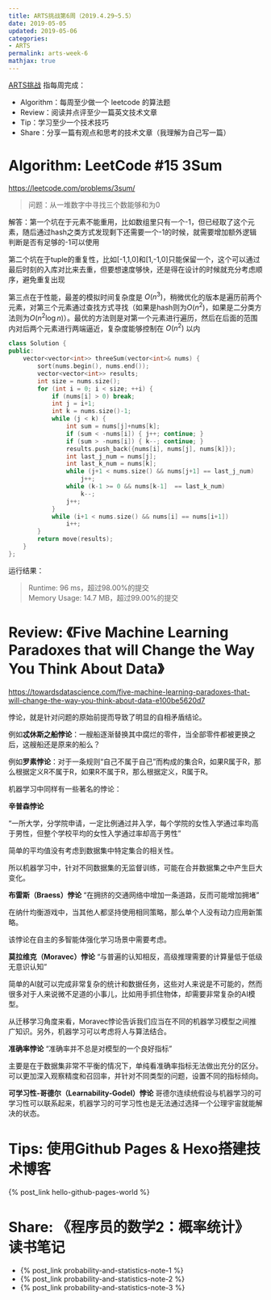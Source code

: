 ```yaml
---
title: ARTS挑战第6周（2019.4.29~5.5）
date: 2019-05-05
updated: 2019-05-06
categories:
- ARTS
permalink: arts-week-6
mathjax: true
---
```


[ARTS挑战](https://www.zhihu.com/question/301150832) 指每周完成：
* Algorithm：每周至少做一个 leetcode 的算法题
* Review：阅读并点评至少一篇英文技术文章
* Tip：学习至少一个技术技巧
* Share：分享一篇有观点和思考的技术文章（我理解为自己写一篇）

# Algorithm: LeetCode #15 3Sum
https://leetcode.com/problems/3sum/

> 问题：从一堆数字中寻找三个数能够和为0

解答：第一个坑在于元素不能重用，比如数组里只有一个-1，但已经取了这个元素，随后通过hash之类方式发现剩下还需要一个-1的时候，就需要增加额外逻辑判断是否有足够的-1可以使用

第二个坑在于tuple的重复性，比如[-1,1,0]和[1,-1,0]只能保留一个，这个可以通过最后时刻的入库对比来去重，但要想速度够快，还是得在设计的时候就充分考虑顺序，避免重复出现

第三点在于性能，最差的模拟时间复杂度是 $O(n^3)$，稍微优化的版本是遍历前两个元素，对第三个元素通过查找方式寻找（如果是hash则为$O(n^2)$，如果是二分类方法则为$O(n^2\log{n})$）。最优的方法则是对第一个元素进行遍历，然后在后面的范围内对后两个元素进行两端逼近，复杂度能够控制在 $O(n^2)$ 以内

```C++
class Solution {
public:
    vector<vector<int>> threeSum(vector<int>& nums) {
        sort(nums.begin(), nums.end());
        vector<vector<int>> results;
        int size = nums.size();
        for (int i = 0; i < size; ++i) {
            if (nums[i] > 0) break;
            int j = i+1; 
            int k = nums.size()-1;
            while (j < k) {
                int sum = nums[j]+nums[k];
                if (sum < -nums[i]) { j++; continue; }
                if (sum > -nums[i]) { k--; continue; }
                results.push_back({nums[i], nums[j], nums[k]});
                int last_j_num = nums[j];
                int last_k_num = nums[k];
                while (j+1 < nums.size() && nums[j+1] == last_j_num)
                    j++;
                while (k-1 >= 0 && nums[k-1]  == last_k_num)
                    k--;
                j++;
            }
            while (i+1 < nums.size() && nums[i] == nums[i+1])
                i++;
        }
        return move(results);
    }
};
```

运行结果：
> Runtime: 96 ms，超过98.00%的提交  
> Memory Usage: 14.7 MB，超过99.00%的提交

# Review: 《Five Machine Learning Paradoxes that will Change the Way You Think About Data》
https://towardsdatascience.com/five-machine-learning-paradoxes-that-will-change-the-way-you-think-about-data-e100be5620d7

悖论，就是针对问题的原始前提而导致了明显的自相矛盾结论。

例如**忒休斯之船悖论**：一艘船逐渐替换其中腐烂的零件，当全部零件都被更换之后，这艘船还是原来的船么？

例如**罗素悖论**：对于一条规则“自己不属于自己”而构成的集合R，如果R属于R，那么根据定义R不属于R，如果R不属于R，那么根据定义，R属于R。

机器学习中同样有一些著名的悖论：

**辛普森悖论**

“一所大学，分学院申请，一定比例通过并入学，每个学院的女性入学通过率均高于男性，但整个学校平均的女性入学通过率却高于男性”

简单的平均值没有考虑到数据集中特定集合的相关性。

所以机器学习中，针对不同数据集的无监督训练，可能在合并数据集之中产生巨大变化。

**布雷斯（Braess）悖论**
“在拥挤的交通网络中增加一条道路，反而可能增加拥堵”

在纳什均衡游戏中，当其他人都坚持使用相同策略，那么单个人没有动力应用新策略。

该悖论在自主的多智能体强化学习场景中需要考虑。

**莫拉维克（Moravec）悖论**
“与普遍的认知相反，高级推理需要的计算量低于低级无意识认知”

简单的AI就可以完成非常复杂的统计和数据任务，这些对人来说是不可能的，然而很多对于人来说微不足道的小事儿，比如用手抓住物体，却需要非常复杂的AI模型。

从迁移学习角度来看，Moravec悖论告诉我们应当在不同的机器学习模型之间推广知识。另外，机器学习可以考虑将人与算法结合。

**准确率悖论**
“准确率并不总是对模型的一个良好指标”

主要是在于数据集非常不平衡的情况下，单纯看准确率指标无法做出充分的区分。可以更加深入观察精度和召回率，并针对不同类型的问题，设置不同的指标倾向。

**可学习性-哥德尔（Learnability-Godel）悖论**
哥德尔连续统假设与机器学习的可学习性可以联系起来，机器学习的可学习性也是无法通过选择一个公理宇宙就能解决的状态。

# Tips: 使用Github Pages & Hexo搭建技术博客

{% post_link hello-github-pages-world %}


# Share: 《程序员的数学2：概率统计》读书笔记

* {% post_link probability-and-statistics-note-1 %}
* {% post_link probability-and-statistics-note-2 %}
* {% post_link probability-and-statistics-note-3 %}



